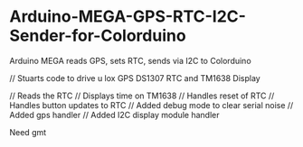 # Arduino-MEGA-GPS-RTC-I2C-Sender-for-Colorduino
Arduino MEGA reads GPS, sets RTC, sends via I2C to Colorduino

// Stuarts code to drive u lox GPS DS1307 RTC and TM1638 Display

// Reads the RTC 
// Displays time on TM1638
// Handles reset of RTC
// Handles button updates to RTC
// Added debug mode to clear serial noise
// Added gps handler
// Added I2C display module handler

Need gmt
